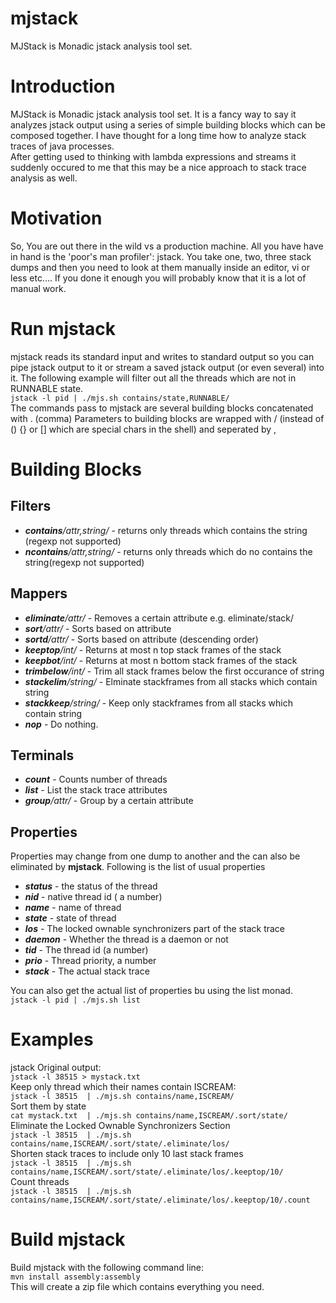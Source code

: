 mjstack
=======
MJStack is Monadic jstack analysis tool set.

Introduction
=============
MJStack is Monadic jstack analysis tool set. It is a fancy way to say it analyzes jstack output using a series of simple building blocks
which can be composed together. I have thought for a long time how to analyze stack traces of java processes.  
After getting used to thinking with lambda expressions
and streams it suddenly occured to me that this may be a nice approach to stack trace analysis as well.

Motivation
==========
So, You are out there in the wild vs a production machine. All you have have in hand is the 'poor's man profiler': jstack.
You take one, two, three stack dumps and then you need to look at them manually inside an editor, vi or less etc....
If you done it enough you will probably know that it is a lot of manual work.



Run mjstack
===========
mjstack reads its standard input and writes to standard output so  you can pipe jstack output to it or stream a saved jstack
output (or even several) into it.
The following example will filter out all the threads which are not in RUNNABLE state.  
`jstack -l pid | ./mjs.sh contains/state,RUNNABLE/`  
The commands pass to mjstack are several building blocks concatenated with . (comma)
Parameters to building blocks are wrapped with / (instead of () {} or [] which are special chars in the shell) and seperated by ,

Building Blocks
===============
Filters
-------
* _**contains**/attr,string/_  - returns only threads which contains the string (regexp not supported)
* _**ncontains**/attr,string/_  - returns only threads which do no contains the string(regexp not supported)

Mappers
-------
* _**eliminate**/attr/_         - Removes a certain attribute e.g. eliminate/stack/
* _**sort**/attr/_              - Sorts based on attribute
* _**sortd**/attr/_             - Sorts based on attribute (descending order)
* _**keeptop**/int/_            - Returns at most n top stack frames of the stack
* _**keepbot**/int/_            - Returns at most n bottom stack frames of the stack
* _**trimbelow**/int/_          - Trim all stack frames below the first occurance of string 
* _**stackelim**/string/_       - Elminate stackframes from all stacks which contain string
* _**stackkeep**/string/_       - Keep only stackframes from all stacks which contain string
* _**nop**_                     - Do nothing.

Terminals
---------
* _**count**_                   - Counts number of threads
* _**list**_                    - List the stack trace attributes
* _**group**/attr/_             - Group by a certain attribute

Properties
----------
Properties may change from one dump to another and the can also be eliminated by **mjstack**.
Following is the list of usual properties  
* _**status**_          - the status of the thread
* _**nid**_             - native thread id ( a number)
* _**name**_            - name of thread
* _**state**_           - state of thread
* _**los**_            - The locked ownable synchronizers part of the stack trace
* _**daemon**_          - Whether the thread is a daemon or not
* _**tid**_             - The thread id (a number)
* _**prio**_            - Thread priority, a number
* _**stack**_           - The actual stack trace

You can also get the actual list of properties bu using the list monad.  
`jstack -l pid | ./mjs.sh list`

Examples
=============
jstack Original output:  
`jstack -l 38515 > mystack.txt`  
Keep only thread which their names contain ISCREAM:  
`jstack -l 38515  | ./mjs.sh contains/name,ISCREAM/`  
Sort them by state  
`cat mystack.txt  | ./mjs.sh contains/name,ISCREAM/.sort/state/`  
Eliminate the Locked Ownable Synchronizers Section  
`jstack -l 38515  | ./mjs.sh contains/name,ISCREAM/.sort/state/.eliminate/los/`  
Shorten stack traces to include only 10 last stack frames  
`jstack -l 38515  | ./mjs.sh contains/name,ISCREAM/.sort/state/.eliminate/los/.keeptop/10/`  
Count threads  
`jstack -l 38515  | ./mjs.sh contains/name,ISCREAM/.sort/state/.eliminate/los/.keeptop/10/.count`



Build mjstack
=============
Build mjstack with the following command line:  
`mvn install assembly:assembly`  
This will create a zip file which contains everything you need.
